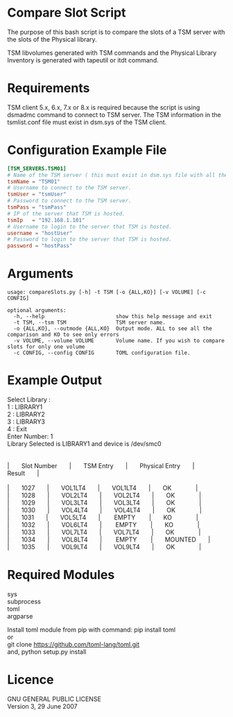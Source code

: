 # Compare Slot Script

The purpose of this bash script is to compare the slots of a TSM server 
with the slots of the Physical library.

TSM libvolumes generated with TSM commands and the Physical Library Inventory 
is generated with tapeutil or itdt command.

# Requirements

TSM client 5.x, 6.x, 7.x or 8.x is required because the script is using dsmadmc command to 
connect to TSM server. 
The TSM information in the tsmlist.conf file must exist in dsm.sys of the TSM client.

# Configuration Example File
```toml
[TSM_SERVERS.TSM01]
# Name of the TSM server ( this must exist in dsm.sys file with all the STANZA information.)
tsmName = "TSM01"
# Username to connect to the TSM server.
tsmUser = "tsmUser"
# Password to connect to the TSM server.
tsmPass = "tsmPass"
# IP of the server that TSM is hosted.
tsmIp   = "192.168.1.101"
# Username to login to the server that TSM is hosted.
username = "hostUser"
# Password to login to the server that TSM is hosted.
password = "hostPass"
```

# Arguments
```
usage: compareSlots.py [-h] -t TSM [-o {ALL,KO}] [-v VOLUME] [-c CONFIG]

optional arguments:
  -h, --help                       show this help message and exit
  -t TSM, --tsm TSM                TSM server name.
  -o {ALL,KO}, --outmode {ALL,KO}  Output mode. ALL to see all the comparison and KO to see only errors
  -v VOLUME, --volume VOLUME       Volume name. If you wish to compare slots for only one volume
  -c CONFIG, --config CONFIG       TOML configuration file.
```

# Example Output

Select Library :<br />
1 : LIBRARY1<br />
2 : LIBRARY2<br />
3 : LIBRARY3<br />
4 : Exit<br />
Enter Number: 1<br />
Library Selected is LIBRARY1 and device is /dev/smc0<br />
 <br />                                                      
|&emsp;&emsp;Slot Number&emsp;&emsp;|&emsp;&emsp;TSM Entry&emsp;&emsp;|&emsp;&emsp;Physical Entry&emsp;&emsp;|&emsp;&emsp;Result&emsp;&emsp;|<br />
<br />
|&emsp;&emsp;1027&emsp;&emsp;|&emsp;&emsp;VOL1LT4&emsp;&emsp;|&emsp;&emsp;VOL1LT4&emsp;&emsp;|&emsp;&emsp;OK&emsp;&emsp;&emsp;&emsp;|<br />
|&emsp;&emsp;1028&emsp;&emsp;|&emsp;&emsp;VOL2LT4&emsp;&emsp;|&emsp;&emsp;VOL2LT4&emsp;&emsp;|&emsp;&emsp;OK&emsp;&emsp;&emsp;&emsp;|<br />
|&emsp;&emsp;1029&emsp;&emsp;|&emsp;&emsp;VOL3LT4&emsp;&emsp;|&emsp;&emsp;VOL3LT4&emsp;&emsp;|&emsp;&emsp;OK&emsp;&emsp;&emsp;&emsp;|<br />
|&emsp;&emsp;1030&emsp;&emsp;|&emsp;&emsp;VOL4LT4&emsp;&emsp;|&emsp;&emsp;VOL4LT4&emsp;&emsp;|&emsp;&emsp;OK&emsp;&emsp;&emsp;&emsp;|<br />
|&emsp;&emsp;1031&emsp;&emsp;|&emsp;&emsp;VOL5LT4&emsp;&emsp;|&emsp;&emsp; EMPTY  &emsp;&emsp;|&emsp;&emsp;KO&emsp;&emsp;&emsp;&emsp;|<br />
|&emsp;&emsp;1032&emsp;&emsp;|&emsp;&emsp;VOL6LT4&emsp;&emsp;|&emsp;&emsp; EMPTY  &emsp;&emsp;|&emsp;&emsp;KO&emsp;&emsp;&emsp;&emsp;|<br />
|&emsp;&emsp;1033&emsp;&emsp;|&emsp;&emsp;VOL7LT4&emsp;&emsp;|&emsp;&emsp;VOL7LT4&emsp;&emsp;|&emsp;&emsp;OK&emsp;&emsp;&emsp;&emsp;|<br />
|&emsp;&emsp;1034&emsp;&emsp;|&emsp;&emsp;VOL8LT4&emsp;&emsp;|&emsp;&emsp; EMPTY  &emsp;&emsp;|&emsp;&emsp;MOUNTED&emsp;&emsp;|<br />
|&emsp;&emsp;1035&emsp;&emsp;|&emsp;&emsp;VOL9LT4&emsp;&emsp;|&emsp;&emsp;VOL9LT4&emsp;&emsp;|&emsp;&emsp;OK&emsp;&emsp;&emsp;&emsp;|<br />


# Required Modules

sys<br />
subprocess<br />
toml<br />
argparse<br />

Install toml module from pip with command: pip install toml<br />
or<br />
git clone https://github.com/toml-lang/toml.git<br />
and, python setup.py install<br />

# Licence

 GNU GENERAL PUBLIC LICENSE<br />
 Version 3, 29 June 2007<br />



